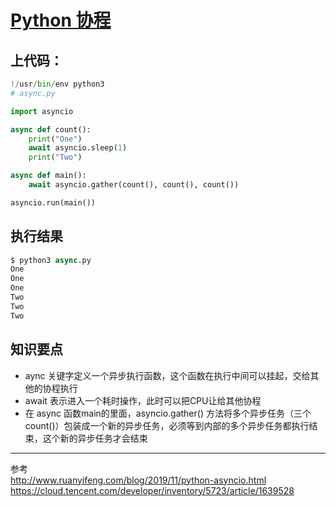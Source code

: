 # [Python 协程](https://github.com/wjwever/gitblog/issues/18)

## 上代码：
```python
!/usr/bin/env python3
# async.py

import asyncio

async def count():
    print("One")
    await asyncio.sleep(1)
    print("Two")

async def main():
    await asyncio.gather(count(), count(), count())

asyncio.run(main())
```
## 执行结果
```python
$ python3 async.py
One
One
One
Two
Two
Two
```
## 知识要点
* aync 关键字定义一个异步执行函数，这个函数在执行中间可以挂起，交给其他的协程执行
* await 表示进入一个耗时操作，此时可以把CPU让给其他协程
* 在 async 函数main的里面，asyncio.gather() 方法将多个异步任务（三个 count()）包装成一个新的异步任务，必须等到内部的多个异步任务都执行结束，这个新的异步任务才会结束

***
参考  
http://www.ruanyifeng.com/blog/2019/11/python-asyncio.html
https://cloud.tencent.com/developer/inventory/5723/article/1639528
